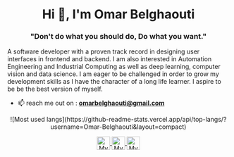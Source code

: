 <h1 align="center">Hi 👋, I'm Omar Belghaouti</h1>
<h3 align="center">"Don't do what you should do, Do what you want."</h3>



A software developer with a proven track record in designing user interfaces in frontend and backend. I am also interested in Automation Engineering and Industrial Computing as well as deep learning, computer vision and data science.
I am eager to be challenged in order to grow my development skills as I have the character of a long life learner.
I aspire to be be the best version of myself.

- 📫 reach me out on :  **omarbelghaouti@gmail.com**

<p align="center">
![Most used langs](https://github-readme-stats.vercel.app/api/top-langs/?username=Omar-Belghaouti&layout=compact)
</p>
<p align="center">
<a href="https://www.linkedin.com/in/omar-belghaouti/" target="blank">
  <img align="center" src="https://cdn.pixabay.com/photo/2017/12/06/04/57/linkedin-3000959_1280.png" alt="My LinkedIn" height="30" width="30" />
</a>
<a href="https://www.facebook.com/belghaouti.omar/" target="blank">
  <img align="center" src="https://cdn.icon-icons.com/icons2/1826/PNG/512/4202110facebooklogosocialsocialmedia-115707_115594.png" alt="My Facebook" height="30" width="30" />
</a>
<a href="https://www.instagram.com/omar_belghaouti/" target="blank">
  <img align="center" src="https://upload.wikimedia.org/wikipedia/commons/thumb/a/a5/Instagram_icon.png/1024px-Instagram_icon.png" alt="My Instagram" height="30" width="30" />
</a>
</p>
